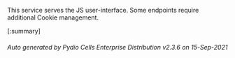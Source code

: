 






This service serves the JS user-interface. Some endpoints require additional Cookie management.

[:summary]

###### Auto generated by Pydio Cells Enterprise Distribution v2.3.6 on 15-Sep-2021

